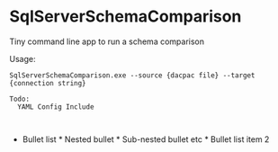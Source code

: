 # SqlServerSchemaComparison
Tiny command line app to run a schema comparison

Usage:

```
SqlServerSchemaComparison.exe --source {dacpac file} --target {connection string}
```

```
Todo:
  YAML Config Include
    
    
````

* Bullet list
              * Nested bullet
                  * Sub-nested bullet etc
          * Bullet list item 2
